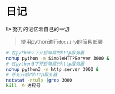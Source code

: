 <div hidden="hidden">

# <iframe id="onlineMusic" border="0" frameborder="no" framespacing="0" scrolling="no" allowfullscreen="true" width="220" height="120"> </iframe>

</div>

# 日记
!> 努力的记忆着自己的一切 
> 使用python进行`docsify`的简易部署  
```bash
# 在python2下开启简易的http服务器
nohup python -m SimpleHTTPServer 3000 &
# 在python3下开启简易的http服务器
nohup python3 -m http.server 3000 &
# 杀死开启的http服务器
netstat -ntulp |grep 3000
kill -9 进程号
```